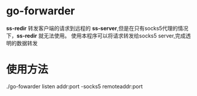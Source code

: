 go-forwarder
=============
**ss-redir** 转发客户端的请求到远程的 **ss-server**,但是在只有socks5代理的情况下，**ss-redir** 就无法使用。
使用本程序可以将请求转发给socks5 server,完成透明的数据转发

使用方法
========
./go-fowarder listen addr:port -socks5 remoteaddr:port



